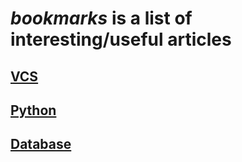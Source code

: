 # *bookmarks* is a list of interesting/useful articles

## [VCS](../main/vcs.md)
## [Python](../main/python.md)
## [Database](../main/db.md)

